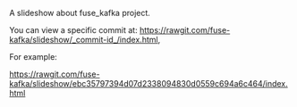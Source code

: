 A slideshow about fuse_kafka project.

You can view a specific commit at: https://rawgit.com/fuse-kafka/slideshow/_commit-id_/index.html,

For example:

<a href=https://rawgit.com/fuse-kafka/slideshow/ebc35797394d07d2338094830d0559c694a6c464/index.html>
https://rawgit.com/fuse-kafka/slideshow/ebc35797394d07d2338094830d0559c694a6c464/index.html
</a>
